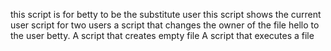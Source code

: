  this script is for betty to be the substitute user
this script shows the current user
script for two users
a  script that changes the owner of the file hello to the user betty.
A script that creates empty file
A script that executes a file
